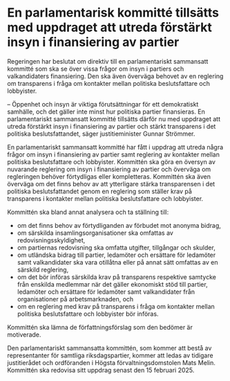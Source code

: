 # En parlamentarisk kommitté tillsätts med uppdraget att utreda förstärkt insyn i finansiering av partier

Regeringen har beslutat om direktiv till en parlamentariskt sammansatt kommitté som ska se över vissa frågor om insyn i partiers och valkandidaters finansiering. Den ska även överväga behovet av en reglering om transparens i fråga om kontakter mellan politiska beslutsfattare och lobbyister.

– Öppenhet och insyn är viktiga förutsättningar för ett demokratiskt samhälle, och det gäller inte minst hur politiska partier finansieras. En parlamentariskt sammansatt kommitté tillsätts därför nu med uppdraget att utreda förstärkt insyn i finansiering av partier och stärkt transparens i det politiska beslutsfattandet, säger justitieminister Gunnar Strömmer.

En parlamentariskt sammansatt kommitté har fått i uppdrag att utreda några frågor om insyn i finansiering av partier samt reglering av kontakter mellan politiska beslutsfattare och lobbyister. Kommittén ska göra en översyn av nuvarande reglering om insyn i finansiering av partier och överväga om regleringen behöver förtydligas eller kompletteras. Kommittén ska även överväga om det finns behov av att ytterligare stärka transparensen i det politiska beslutsfattandet genom en reglering som ställer krav på transparens i kontakter mellan politiska beslutsfattare och lobbyister.

Kommittén ska bland annat analysera och ta ställning till:

* om det finns behov av förtydliganden av förbudet mot anonyma bidrag,
* om särskilda insamlingsorganisationer ska omfattas av redovisningsskyldighet,
* om partiernas redovisning ska omfatta utgifter, tillgångar och skulder,
* om utländska bidrag till partier, ledamöter och ersättare för ledamöter samt valkandidater ska vara otillåtna eller på annat sätt omfattas av en särskild reglering,
* om det bör införas särskilda krav på transparens respektive samtycke från enskilda medlemmar när det gäller ekonomiskt stöd till partier, ledamöter och ersättare för ledamöter samt valkandidater från organisationer på arbetsmarknaden, och
* om en reglering med krav på transparens i fråga om kontakter mellan politiska beslutsfattare och lobbyister bör införas.

Kommittén ska lämna de författningsförslag som den bedömer är motiverade.

Den parlamentariskt sammansatta kommittén, som kommer att bestå av representanter för samtliga riksdagspartier, kommer att ledas av tidigare justitierådet och ordföranden i Högsta förvaltningsdomstolen Mats Melin. Kommittén ska redovisa sitt uppdrag senast den 15 februari 2025.
